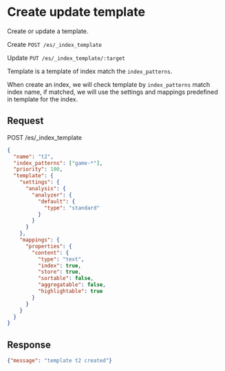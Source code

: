 # Create update template

Create or update a template.

Create `POST /es/_index_template`

Update `PUT /es/_index_template/:target`


Template is a template of index match the `index_patterns`.

When create an index, we will check template by `index_patterns` match index name, if matched, we will use the settings and mappings predefined in template for the index.


## Request

POST /es/_index_template

```json
{
  "name": "t2",
  "index_patterns": ["game-*"],
  "priority": 100,
  "template": {
    "settings": {
      "analysis": {
        "analyzer": {
          "default": {
            "type": "standard"
          }
        }
      }
    },
    "mappings": {
      "properties": {
        "content": {
          "type": "text",
          "index": true,
          "store": true,
          "sortable": false,
          "aggregatable": false,
          "highlightable": true
        }
      }
    }
  }
}
```

## Response

```json
{"message": "template t2 created"}
```
